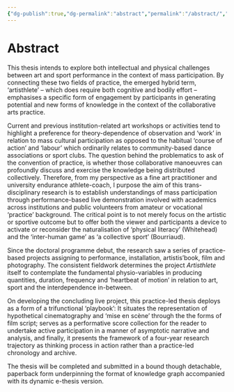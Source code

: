 ```yaml
---
{"dg-publish":true,"dg-permalink":"abstract","permalink":"/abstract/","dgHomeLink":true,"dgPassFrontmatter":false}
---
```



# Abstract

This thesis intends to explore both intellectual and physical challenges between art and sport performance in the context of mass participation. By connecting these two fields of practice, the emerged hybrid term, ‘artisthlete’ – which does require both cognitive and bodily effort – emphasises a specific form of engagement by participants in generating potential and new forms of knowledge in the context of the collaborative arts practice. 


Current and previous institution-related art workshops or activities tend to highlight a preference for theory-dependence of observation and ‘work’ in relation to mass cultural participation as opposed to the habitual ‘course of action’ and ‘labour’ which ordinarily relates to community-based dance associations or sport clubs. The question behind the problematics to ask of the convention of practice, is whether those collaborative manoeuvres can profoundly discuss and exercise the knowledge being distributed collectively. Therefore, from my perspective as a fine art practitioner and university endurance athlete-coach, I purpose the aim of this trans-disciplinary research is to establish understandings of mass participation through performance-based live demonstration involved with academics across institutions and public volunteers from amateur or vocational ‘practice’ background. The critical point is to not merely focus on the artistic or sportive outcome but to offer both the viewer and participants a device to activate or reconsider the naturalisation of ‘physical literacy’ (Whitehead) and the ‘inter-human game’ as ‘a collective sport’ (Bourriaud).

Since the doctoral programme debut, the research saw a series of practice-based projects assigning to performance, installation, artistis’book, film and photography. The consistent fieldwork determines the project *Artisthlete* itself to contemplate the fundamental physio-variables in producing quantities, duration, frequency and ‘heartbeat of motion’ in relation to art, sport and the interdependence in-between. 

On developing the concluding live project, this practice-led thesis deploys as a form of a trifunctional ‘playbook’: It situates the representation of hypothetical cinematography and ‘mise en scène’ through the the forms of film script; serves as a performative score collection for the reader to undertake active participation in a manner of asymptotic narrative and analysis, and finally, it presents the framework of a four-year research trajectory as thinking process in action rather than a practice-led chronology and archive.

The thesis will be completed and submitted in a bound though detachable, paperback form underpinning the format of knowledge graph accompanied with its dynamic e-thesis version.